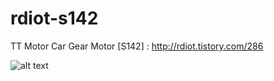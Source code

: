 # rdiot-s142
TT Motor Car Gear Motor [S142] : http://rdiot.tistory.com/286

![alt text](http://cfile4.uf.tistory.com/image/233C0A4657F474C00D8EC2)
